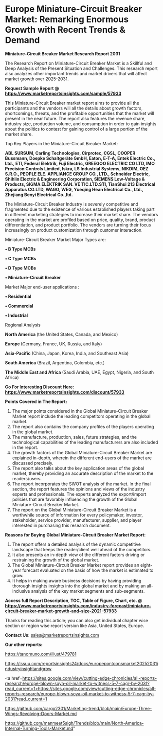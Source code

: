 # Europe Miniature-Circuit Breaker Market: Remarking Enormous Growth with Recent Trends & Demand

<strong>Miniature-Circuit Breaker Market Research Report 2031</strong>

The Research Report on Miniature-Circuit Breaker Market is a Skillful and Deep Analysis of the Present Situation and Challenges. This research report also analyzes other important trends and market drivers that will affect market growth over 2025-2031.

<strong>Request Sample Report @ <a href=https://www.marketreportsinsights.com/sample/57933>https://www.marketreportsinsights.com/sample/57933</a></strong>

This Miniature-Circuit Breaker market report aims to provide all the participants and the vendors will all the details about growth factors, shortcomings, threats, and the profitable opportunities that the market will present in the near future. The report also features the revenue share, industry size, production volume, and consumption in order to gain insights about the politics to contest for gaining control of a large portion of the market share.

Top Key Players in the Miniature-Circuit Breaker Market:

<strong>ABL SURSUM, Carling Technologies, Cirprotec, CGSL, COOPER Bussmann, Doepke Schaltgeräte GmbH, Eaton, E-T-A, Entek Electric Co., Ltd., ETI, Federal Elektrik, Fuji Electric, GREEGOO ELECTRIC CO LTD, IMO Precision Controls Limited, Iskra, LS Industrial Systems, NIKDIM, OEZ S.R.O., PEOPLE ELE. APPLIANCE GROUP CO., LTD., Schneider Electric, Shihlin Electric & Engineering Corporation, SIEMENS Low-Voltage & Products, SIGMA ELEKTRIK SAN. VE TIC.LTD.STI, TianShui 213 Electrical Apparatus CO.LTD, WAGO, WEG, Yueqing Hean Electrical Co., Ltd., Zhejiang Benyi Electrical Co.,ltd.</strong>

The Miniature-Circuit Breaker Industry is severely competitive and fragmented due to the existence of various established players taking part in different marketing strategies to increase their market share. The vendors operating in the market are profiled based on price, quality, brand, product differentiation, and product portfolio. The vendors are turning their focus increasingly on product customization through customer interaction.

Miniature-Circuit Breaker Market Major Types are:

<strong>• B Type MCBs

• C Type MCBs

• D Type MCBs

• Miniature-Circuit Breaker</strong>

Market Major end-user applications :

<strong>• Residential

• Commercial

• Industrial</strong>

Regional Analysis

</u><strong><b>North America</b></strong> (the United States, Canada, and Mexico)

<strong><b>Europe </b></strong>(Germany, France, UK, Russia, and Italy)

<strong><b>Asia-Pacific</b></strong> (China, Japan, Korea, India, and Southeast Asia)

<strong><b>South America</b></strong> (Brazil, Argentina, Colombia, etc.)

<strong><b>The Middle East and Africa</b></strong> (Saudi Arabia, UAE, Egypt, Nigeria, and South Africa)

<strong>Go For Interesting Discount Here: <a href=https://www.marketreportsinsights.com/discount/57933>https://www.marketreportsinsights.com/discount/57933</a></strong>

<strong>Points Covered in The Report:</strong>
<ol>
  <li>The major points considered in the Global Miniature-Circuit Breaker Market report include the leading competitors operating in the global market.</li>
  <li>The report also contains the company profiles of the players operating in the global market.</li>
  <li>The manufacture, production, sales, future strategies, and the technological capabilities of the leading manufacturers are also included in the report.</li>
  <li>The growth factors of the Global Miniature-Circuit Breaker Market are explained in-depth, wherein the different end-users of the market are discussed precisely.</li>
  <li>The report also talks about the key application areas of the global market, thereby providing an accurate description of the market to the readers/users.</li>
  <li>The report incorporates the SWOT analysis of the market. In the final section, the report features the opinions and views of the industry experts and professionals. The experts analyzed the export/import policies that are favorably influencing the growth of the Global Miniature-Circuit Breaker Market.</li>
  <li>The report on the Global Miniature-Circuit Breaker Market is a worthwhile source of information for every policymaker, investor, stakeholder, service provider, manufacturer, supplier, and player interested in purchasing this research document.</li>
</ol>
<strong>Reasons for Buying Global Miniature-Circuit Breaker Market Report:</strong>

<ol>
  <li>The report offers a detailed analysis of the dynamic competitive landscape that keeps the reader/client well ahead of the competitors.</li>
  <li>It also presents an in-depth view of the different factors driving or restraining the growth of the global market.</li>
  <li>The Global Miniature-Circuit Breaker Market report provides an eight-year forecast evaluated on the basis of how the market is estimated to grow.</li>
  <li>It helps in making aware business decisions by having providing thorough insights insights into the global market and by making an all-inclusive analysis of the key market segments and sub-segments.</li>
</ol>
<strong>Access full Report Description, TOC, Table of Figure, Chart, etc. @ <a href=https://www.marketreportsinsights.com/industry-forecast/miniature-circuit-breaker-market-growth-and-size-2021-57933>https://www.marketreportsinsights.com/industry-forecast/miniature-circuit-breaker-market-growth-and-size-2021-57933</a></strong>


Thanks for reading this article; you can also get individual chapter wise section or region wise report version like Asia, United States, Europe.

<strong>Contact Us:</strong>
sales@marketreportsinsights.com

<strong>Our other reports:</strong>

<a href=https://tanomuno.com/illust/479781>https://tanomuno.com/illust/479781</a>

<a href=https://issuu.com/reportsinsights24/docs/europepontoonsmarket20252031industryinsightandgrow>https://issuu.com/reportsinsights24/docs/europepontoonsmarket20252031industryinsightandgrow</a>

<a href=https://sites.google.com/view/cutting-edge-chronicles/all-reports-research/europe-blown-soya-oil-market-to-witness-5-7-cagr-by-2031?read_current=1>https://sites.google.com/view/cutting-edge-chronicles/all-reports-research/europe-blown-soya-oil-market-to-witness-5-7-cagr-by-2031?read_current=1</a>

<a href=https://github.com/cargo2301/Marketing-trend/blob/main/Europe-Three-Wings-Revolving-Doors-Market.md>https://github.com/cargo2301/Marketing-trend/blob/main/Europe-Three-Wings-Revolving-Doors-Market.md</a>

<a href=https://github.com/manmeet5sigh/Trends/blob/main/North-America-Internal-Turning-Tools-Market.md>https://github.com/manmeet5sigh/Trends/blob/main/North-America-Internal-Turning-Tools-Market.md</a>"
